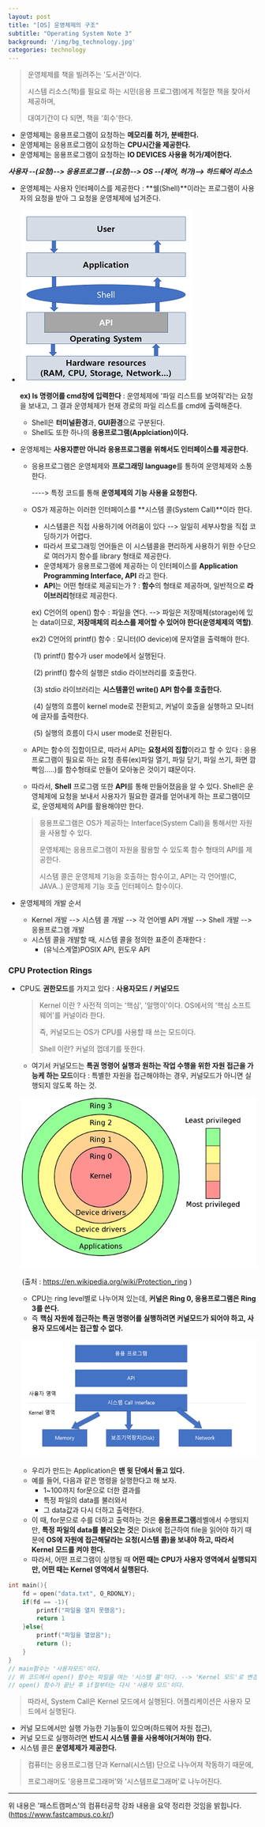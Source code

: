 ```yaml
---
layout: post
title: "[OS] 운영체제의 구조"
subtitle: "Operating System Note 3"
background: '/img/bg_technology.jpg'
categories: technology
---
```



> 운영체제를 책을 빌려주는 '도서관'이다.
>
> 시스템 리소스(책)를 필요로 하는 시민(응용 프로그램)에게 적절한 책을 찾아서 제공하며,
>
> 대여기간이 다 되면, 책을 '회수'한다.



- 운영체제는 응용프로그램이 요청하는 **메모리를 허가, 분배한다.**
- 운영체제는 응용프로그램이 요청하는 **CPU시간을 제공한다.**
- 운영체제는 응용프로그램이 요청하는 **IO DEVICES 사용을 허가/제어한다.**



***사용자 --(요청)--> 응용프로그램 --(요청)--> OS --(제어, 허가)--> 하드웨어 리소스***



- 운영체제는 사용자 인터페이스를 제공한다 : **쉘(Shell)**이라는 프로그램이 사용자의 요청을 받아 그 요청을 운영체제에 넘겨준다.

- ![image_1](https://github.com/Sol-cito/OS/blob/main/img/Note3_1.png?raw=true)

  **ex) ls 명령어를 cmd창에 입력한다** : 운영체제에 '파일 리스트를 보여줘'라는 요청을 보내고, 그 결과 운영체제가 현재 경로의 파일 리스트를 cmd에 출력해준다.

  - Shell은 **터미널환경**과, **GUI환경**으로 구분된다.
  - Shell도 또한 하나의 **응용프로그램(Applciation)이다.**

  

- 운영체제는 **사용자뿐만 아니라 응용프로그램을 위해서도 인터페이스를 제공한다.**

  - 응용프로그램은 운영체제와 **프로그래밍 language**를 통하여 운영체제와 소통한다.

    ----> 특정 코드를 통해 **운영체제의 기능 사용을 요청한다.** 

  - OS가 제공하는 이러한 인터페이스를 **시스템 콜(System Call)**이라 한다.

    - 시스템콜은 직접 사용하기에 어려움이 있다 --> 일일히 세부사항을 직접 코딩하기가 어렵다.
    - 따라서 프로그래밍 언어들은 이 시스템콜을 편리하게 사용하기 위한 수단으로 여러가지 함수를 library 형태로 제공한다.
    - 운영체제가 응용프로그램에 제공하는 이 인터페이스를 **Application Programming Interface, API** 라고 한다.
    - **API**는 어떤 형태로 제공되는가 ? : **함수**의 형태로 제공하며, 일반적으로 **라이브러리**형태로 제공한다.

    ex) C언어의 open() 함수 : 파일을 연다. --> 파일은 저장매체(storage)에 있는 data이므로, **저장매체의 리소스를 제어할 수 있어야 한다(운영체제의 역할)**.

    ex2) C언어의 printf() 함수 : 모니터(IO device)에 문자열을 출력해야 한다.

    ​	(1) printf() 함수가 user mode에서 실행된다.

    ​	(2) printf() 함수의 실행은 stdio 라이브러리를 호출한다.

    ​	(3) stdio 라이브러리는 **시스템콜인 write() API 함수를 호출한다.**

    ​	(4) 실행의 흐름이 kernel mode로 전환되고, 커널이 호출을 실행하고 모니터에 글자를 출력한다.

    ​	(5) 실행의 흐름이 다시 user mode로 전환된다.

  - API는 함수의 집합이므로, 따라서 API는 **요청서의 집합**이라고 할 수 있다 : 응용프로그램이 필요로 하는 요청 종류(ex)파일 열기, 파일 닫기, 파일 쓰기, 화면 깜빡임.....)를 함수형태로 만들어 모아놓은 것이기 떄문이다.

  - 따라서, **Shell** 프로그램 또한 **API**를 통해 만들어졌음을 알 수 있다. Shell은 운영체제에 요청을 보내서 사용자가 필요한 결과를 얻어내게 하는 프로그램이므로, 운영체제의 API를 활용해야만 한다.

  > 응용프로그램은 OS가 제공하는 Interface(System Call)을 통해서만 자원을 사용할 수 있다.
  >
  > 운영체제는 응용프로그램이 자원을 활용할 수 있도록 함수 형태의 API를 제공한다. 
  >
  > 시스템 콜은 운영체제 기능을 호출하는 함수이고, API는 각 언어별(C, JAVA..) 운영체제 기능 호출 인터페이스 함수이다.



- 운영체제의 개발 순서
  - Kernel 개발 --> 시스템 콜 개발 --> 각 언어별 API 개발 --> Shell 개발 --> 응용프로그램 개발
  - 시스템 콜을 개발할 때, 시스템 콜을 정의한 표준이 존재한다 : 
    - (유닉스계열)POSIX API, 윈도우 API



### CPU Protection Rings

- CPU도 **권한모드**를 가지고 있다 : **사용자모드 / 커널모드**

  

  > Kernel 이란 ? 사전적 의미는 '핵심', '알맹이'이다. OS에서의 '핵심 소프트웨어'를 커널이라 한다.
  >
  > 즉, 커널모드는 OS가 CPU를 사용할 때 쓰는 모드이다.
  >
  > Shell 이란? 커널의 껍데기를 뜻한다.

  

  - 여기서 커널모드는 **특권 명령어 실행과 원하는 작업 수행을 위한 자원 접근을 가능케 하는 모드**이다 : 특별한 자원을 접근해야하는 경우, 커널모드가 아니면 실행되지 않도록 하는 것.

  ![image_1](https://github.com/Sol-cito/OS/blob/main/img/Note3_2.png?raw=true)

  ​	(출처 : https://en.wikipedia.org/wiki/Protection_ring )
  - CPU는 ring level별로 나누어져 있는데, **커널은 Ring 0, 응용프로그램은 Ring 3를 쓴다.**
  - 즉 **핵심 자원에 접근하는 특권 명령어를 실행하려면 커널모드가 되어야 하고, 사용자 모드에서는 접근할 수 없다.**

  ![image_1](https://github.com/Sol-cito/OS/blob/main/img/Note3_3.png?raw=true)
  - 우리가 만드는 Application은 **맨 윗 단에서 돌고 있다.**
  - 예를 들어, 다음과 같은 명령을 실행한다고 해 보자.
    - 1~100까지 for문으로 더한 결과를
    - 특정 파일의 data를 불러와서
    - 그 data값과 다시 더하고 출력한다.
  - 이 때, for문으로 수를 더하고 출력하는 것은 **응용프로그램**레벨에서 수행되지만, **특정 파일의 data를 불러오는 것**은 Disk에 접근하여 file을 읽어야 하기 때문에 **OS에 자원에 접근해달라는 요청(시스템 콜)을 보내야 하고, 따라서 Kernel 모드를 켜야 한다.**
  - 따라서, 어떤 프로그램이 실행될 때 **어떤 때는 CPU가 사용자 영역에서 실행되지만, 어떤 때는 Kernel 영역에서 실행된다.**

```C
int main(){
    fd = open("data.txt", O_RDONLY);
    if(fd == -1){
        printf("파일을 열지 못했음");
        return 1
    }else{
        printf("파일을 열었음");
        return ();
    }
}
// main함수는 '사용자모드'이다.
// 위 코드에서 open() 함수는 파일을 여는 '시스템 콜'이다. --> 'Kernel 모드'로 변경된다.
// open() 함수가 끝난 후 if절부터는 다시 '사용자 모드'이다.
```



> 따라서, System Call은 Kernel 모드에서 실행된다. 어플리케이션은 사용자 모드에서 실행된다.

- 커널 모드에서만 실행 가능한 기능들이 있으며(하드웨어 자원 접근), 
- 커널 모드로 실행하려면 **반드시 시스템 콜을 사용해야(거쳐야) 한다.**
- 시스템 콜은 **운영체제가 제공한다.**

> 컴퓨터는 응용프로그램 단과 Kernal(시스템) 단으로 나누어져 작동하기 때문에,
>
> 프로그래머도 '응용프로그래머'와 '시스템프로그래머'로 나누어진다.


---
위 내용은 '패스트캠퍼스'의 컴퓨터공학 강좌 내용을 요약 정리한 것임을 밝힙니다.
(https://www.fastcampus.co.kr/)